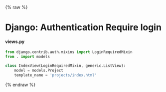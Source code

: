 {% raw %}

# Django: Authentication Require login

#### views.py
```python
from django.contrib.auth.mixins import LoginRequiredMixin
from . import models

class IndexView(LoginRequiredMixin, generic.ListView):
    model = models.Project
    template_name = 'projects/index.html'
```

{% endraw %}

